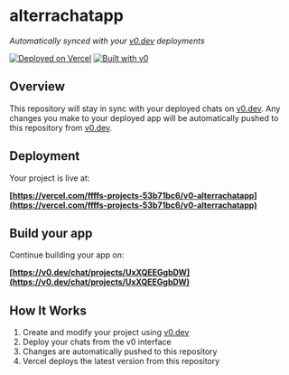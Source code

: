 # alterrachatapp

*Automatically synced with your [v0.dev](https://v0.dev) deployments*

[![Deployed on Vercel](https://img.shields.io/badge/Deployed%20on-Vercel-black?style=for-the-badge&logo=vercel)](https://vercel.com/ffffs-projects-53b71bc6/v0-alterrachatapp)
[![Built with v0](https://img.shields.io/badge/Built%20with-v0.dev-black?style=for-the-badge)](https://v0.dev/chat/projects/UxXQEEGgbDW)

## Overview

This repository will stay in sync with your deployed chats on [v0.dev](https://v0.dev).
Any changes you make to your deployed app will be automatically pushed to this repository from [v0.dev](https://v0.dev).

## Deployment

Your project is live at:

**[https://vercel.com/ffffs-projects-53b71bc6/v0-alterrachatapp](https://vercel.com/ffffs-projects-53b71bc6/v0-alterrachatapp)**

## Build your app

Continue building your app on:

**[https://v0.dev/chat/projects/UxXQEEGgbDW](https://v0.dev/chat/projects/UxXQEEGgbDW)**

## How It Works

1. Create and modify your project using [v0.dev](https://v0.dev)
2. Deploy your chats from the v0 interface
3. Changes are automatically pushed to this repository
4. Vercel deploys the latest version from this repository